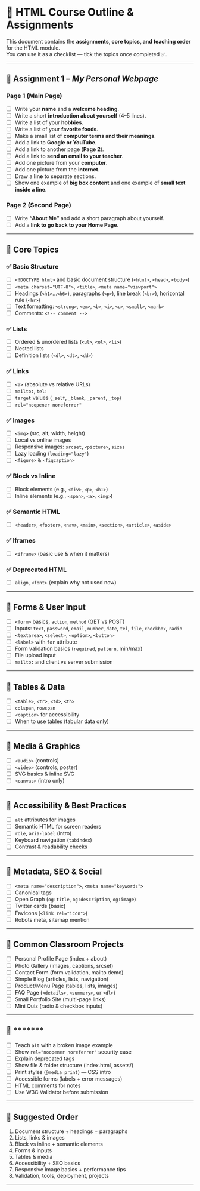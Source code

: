 # 📝 HTML Course Outline & Assignments

This document contains the **assignments, core topics, and teaching order** for the HTML module.  
You can use it as a checklist — tick the topics once completed ✅.

---

## 📌 Assignment 1 – _My Personal Webpage_

### Page 1 (Main Page)

- [ ] Write your **name** and a **welcome heading**.
- [ ] Write a short **introduction about yourself** (4–5 lines).
- [ ] Write a list of your **hobbies**.
- [ ] Write a list of your **favorite foods**.
- [ ] Make a small list of **computer terms and their meanings**.
- [ ] Add a link to **Google or YouTube**.
- [ ] Add a link to another page (**Page 2**).
- [ ] Add a link to **send an email to your teacher**.
- [ ] Add one picture from your **computer**.
- [ ] Add one picture from the **internet**.
- [ ] Draw a **line** to separate sections.
- [ ] Show one example of **big box content** and one example of **small text inside a line**.

### Page 2 (Second Page)

- [ ] Write **“About Me”** and add a short paragraph about yourself.
- [ ] Add a **link to go back to your Home Page**.

---

## 📌 Core Topics

### ✅ Basic Structure

- [ ] `<!DOCTYPE html>` and basic document structure (`<html>`, `<head>`, `<body>`)
- [ ] `<meta charset="UTF-8">`, `<title>`, `<meta name="viewport">`
- [ ] Headings (`<h1>`…`<h6>`), paragraphs (`<p>`), line break (`<br>`), horizontal rule (`<hr>`)
- [ ] Text formatting: `<strong>`, `<em>`, `<b>`, `<i>`, `<u>`, `<small>`, `<mark>`
- [ ] Comments: `<!-- comment -->`

### ✅ Lists

- [ ] Ordered & unordered lists (`<ul>`, `<ol>`, `<li>`)
- [ ] Nested lists
- [ ] Definition lists (`<dl>`, `<dt>`, `<dd>`)

### ✅ Links

- [ ] `<a>` (absolute vs relative URLs)
- [ ] `mailto:`, `tel:`
- [ ] `target` values (`_self`, `_blank`, `_parent`, `_top`)
- [ ] `rel="noopener noreferrer"`

### ✅ Images

- [ ] `<img>` (src, alt, width, height)
- [ ] Local vs online images
- [ ] Responsive images: `srcset`, `<picture>`, `sizes`
- [ ] Lazy loading (`loading="lazy"`)
- [ ] `<figure>` & `<figcaption>`

### ✅ Block vs Inline

- [ ] Block elements (e.g., `<div>`, `<p>`, `<h1>`)
- [ ] Inline elements (e.g., `<span>`, `<a>`, `<img>`)

### ✅ Semantic HTML

- [ ] `<header>`, `<footer>`, `<nav>`, `<main>`, `<section>`, `<article>`, `<aside>`

### ✅ Iframes

- [ ] `<iframe>` (basic use & when it matters)

### ✅ Deprecated HTML

- [ ] `align`, `<font>` (explain why not used now)

---

## 📌 Forms & User Input

- [ ] `<form>` basics, `action`, `method` (GET vs POST)
- [ ] Inputs: `text`, `password`, `email`, `number`, `date`, `tel`, `file`, `checkbox`, `radio`
- [ ] `<textarea>`, `<select>`, `<option>`, `<button>`
- [ ] `<label>` with `for` attribute
- [ ] Form validation basics (`required`, `pattern`, min/max)
- [ ] File upload input
- [ ] `mailto:` and client vs server submission

---

## 📌 Tables & Data

- [ ] `<table>`, `<tr>`, `<td>`, `<th>`
- [ ] `colspan`, `rowspan`
- [ ] `<caption>` for accessibility
- [ ] When to use tables (tabular data only)

---

## 📌 Media & Graphics

- [ ] `<audio>` (controls)
- [ ] `<video>` (controls, poster)
- [ ] SVG basics & inline SVG
- [ ] `<canvas>` (intro only)

---

## 📌 Accessibility & Best Practices

- [ ] `alt` attributes for images
- [ ] Semantic HTML for screen readers
- [ ] `role`, `aria-label` (intro)
- [ ] Keyboard navigation (`tabindex`)
- [ ] Contrast & readability checks

---

## 📌 Metadata, SEO & Social

- [ ] `<meta name="description">`, `<meta name="keywords">`
- [ ] Canonical tags
- [ ] Open Graph (`og:title`, `og:description`, `og:image`)
- [ ] Twitter cards (basic)
- [ ] Favicons (`<link rel="icon">`)
- [ ] Robots meta, sitemap mention

---

## 📌 Common Classroom Projects

- [ ] Personal Profile Page (index + about)
- [ ] Photo Gallery (images, captions, srcset)
- [ ] Contact Form (form validation, mailto demo)
- [ ] Simple Blog (articles, lists, navigation)
- [ ] Product/Menu Page (tables, lists, images)
- [ ] FAQ Page (`<details>`, `<summary>`, or `<dl>`)
- [ ] Small Portfolio Site (multi-page links)
- [ ] Mini Quiz (radio & checkbox inputs)

---

## 📌 *******

- [ ] Teach `alt` with a broken image example
- [ ] Show `rel="noopener noreferrer"` security case
- [ ] Explain deprecated tags
- [ ] Show file & folder structure (index.html, assets/)
- [ ] Print styles (`@media print`) — CSS intro
- [ ] Accessible forms (labels + error messages)
- [ ] HTML comments for notes
- [ ] Use W3C Validator before submission

---

## 📌 Suggested Order

1. Document structure + headings + paragraphs
2. Lists, links & images
3. Block vs inline + semantic elements
4. Forms & inputs
5. Tables & media
6. Accessibility + SEO basics
7. Responsive image basics + performance tips
8. Validation, tools, deployment, projects

---

